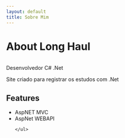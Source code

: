 ```yaml
---
layout: default
title: Sobre Mim
---
```


<div class="post">
	<h1 class="pageTitle">About Long Haul</h1>
	<img src="{{ '/assets/img/touring.jpg' | prepend: site.baseurl }}" alt="">
	<p class="intro"> Desenvolvedor C# .Net </p>
	<p>Site criado para registrar os estudos com .Net</p>
	<h2>Features</h2>
	<ul>
		<li>AspNET MVC</li>
  		<li>AspNet WEBAPI</li>
      
      
  	</ul>
</div>
